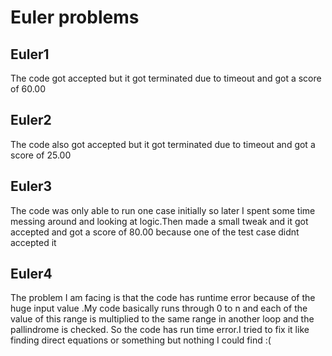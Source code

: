 
# Euler problems

## Euler1
The code got accepted but it got terminated due to timeout and got a score of 60.00

## Euler2
The code also got accepted but it got terminated due to timeout and got a score of 25.00

## Euler3
The code was only able to run one case initially so later I spent some time messing around and looking at logic.Then made a small tweak and it got accepted and got a score of 80.00 because one of the test case didnt accepted it

## Euler4
The problem I am facing is that the code has runtime error because of the huge input value .My code basically runs through 0 to n and each of the value of this range is multiplied  to the same range in another loop and the pallindrome is checked.
So the code has run time error.I tried to fix it like finding direct equations or something but nothing I could find :(
